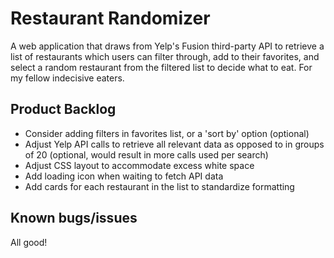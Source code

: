 # Restaurant Randomizer
A web application that draws from Yelp's Fusion third-party API to retrieve a list of restaurants which users can filter through, add to their favorites, and select a random restaurant from the filtered list to decide what to eat. For my fellow indecisive eaters.

## Product Backlog
- Consider adding filters in favorites list, or a 'sort by' option (optional)
- Adjust Yelp API calls to retrieve all relevant data as opposed to in groups of 20 (optional, would result in more calls used per search)
- Adjust CSS layout to accommodate excess white space
- Add loading icon when waiting to fetch API data
- Add cards for each restaurant in the list to standardize formatting

## Known bugs/issues
All good!
